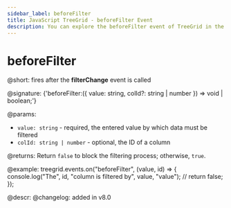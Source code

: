 ```yaml
---
sidebar_label: beforeFilter
title: JavaScript TreeGrid - beforeFilter Event 
description: You can explore the beforeFilter event of TreeGrid in the documentation of the DHTMLX JavaScript UI library. Browse developer guides and API reference, try out code examples and live demos, and download a free 30-day evaluation version of DHTMLX Suite 7.
---
```


# beforeFilter

@short: fires after the <b>filterChange</b> event is called

@signature: {'beforeFilter:({ value: string, colId?: string | number }) => void | boolean;'}

@params:
- `value: string` - required, the entered value by which data must be filtered
- `colId: string | number` - optional, the ID of a column

@returns:
Return `false` to block the filtering process; otherwise, `true`.

@example:
treegrid.events.on("beforeFilter", (value, id) => {
	console.log("The", id, "column is filtered by", value, "value");
	// return false;
});

@descr:
@changelog: added in v8.0

